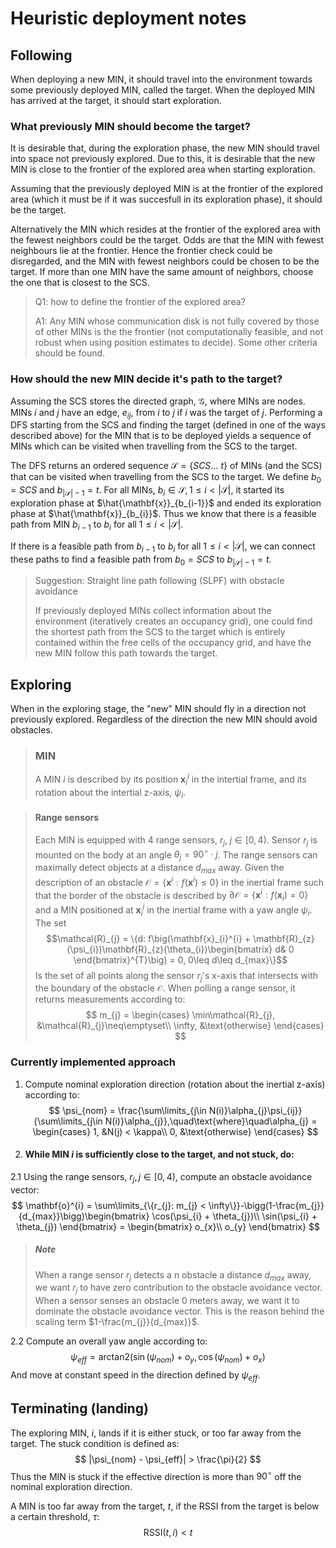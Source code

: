 # Heuristic deployment notes
## Following

When deploying a new MIN, it should travel into the environment towards some previously deployed MIN, called the target. When the deployed MIN has arrived at the target, it should start exploration.
### What previously MIN should become the target?
It is desirable that, during the exploration phase, the new  MIN should travel into space not previously explored. Due to this, it is desirable that the new MIN is close to the frontier of the explored area when starting exploration.

Assuming that the previously deployed MIN is at the frontier of the explored area (which it must be if it was succesfull in its exploration phase), it should be the target.

Alternatively the MIN which resides at the frontier of the explored area with the fewest neighbors could be the target. Odds are that the MIN with fewest neighbours lie at the frontier. Hence the frontier check could be disregarded, and the MIN with fewest neighbors could be chosen to be the target. If more than one MIN have the same amount of neighbors, choose the one that is closest to the SCS.

> Q1: how to define the frontier of the explored area?
>
> A1: Any MIN whose communication disk is not fully covered by those of other MINs is the the frontier (not computationally feasible, and not robust when using position estimates to decide). Some other criteria should be found.
### How should the new MIN decide it's path to the target?
Assuming the SCS stores the directed graph, $\mathcal{G}$, where MINs are nodes. MINs $i$ and $j$ have an edge, $e_{ij}$, from $i$ to $j$ if $i$ was the target of $j$. Performing a DFS starting from the SCS and finding the target (defined in one of the ways described above) for the MIN that is to be deployed yields a sequence of MINs which can be visited when travelling from the SCS to the target.

The DFS returns an ordered sequence $\mathcal{S} = \{SCS\dots\ t\}$ of MINs (and the SCS) that can be visited when travelling from the SCS to the target. We define $b_{0} = SCS$ and $b_{|\mathcal{S}|-1} = t$. For all MINs, $b_{i}\in\mathcal{S},1\leq i<|\mathcal{S}|$, it started its exploration phase at $\hat{\mathbf{x}}_{b_{i-1}}$ and ended its exploration phase at $\hat{\mathbf{x}}_{b_{i}}$. Thus we know that there is a feasible path from MIN $b_{i-1}$ to $b_{i}$ for all $1\leq i<|\mathcal{S}|$.

If there is a feasible path from $b_{i-1}$ to $b_{i}$ for all $1\leq i<|\mathcal{S}|$, we can connect these paths to find a feasible path from $b_{0} = SCS$ to $b_{|\mathcal{S}|-1}=t$.

> Suggestion: Straight line path following (SLPF) with obstacle avoidance
> 
> If previously deployed MINs collect information about the environment (iteratively creates an occupancy grid), one could find the shortest path from the SCS to the target which is entirely contained within the free cells of the occupancy grid, and have the new MIN follow this path towards the target.



## Exploring

When in the exploring stage, the "new" MIN should fly in a direction not previously explored. Regardless of the direction the new MIN should avoid obstacles.

> ### MIN
> A MIN $i$ is described by its position $\mathbf{x}_{i}^{i}$ in the intertial frame, and its rotation about the intertial z-axis, $\psi_{i}$.

> #### Range sensors
> Each MIN is equipped with 4 range sensors, $r_{j},\;j\in[0,4)$. Sensor $r_{j}$ is mounted on the body at an angle $\theta_{j} = 90^{\circ}\cdot j$. The range sensors can maximally detect objects at a distance $d_{max}$ away. 
> Given the description of an obstacle $\mathcal{O}=\{\mathbf{x}^{i}: f(\mathbf{x}^{i})\leq 0\}$ in the inertial frame such that the border of the obstacle is described by $\partial\mathcal{O} = \{\mathbf{x}^{i}: f(\mathbf{x}_{i}) = 0\}$ and a MIN positioned at $\mathbf{x}_{i}^{i}$ in the inertial frame with a yaw angle $\psi_{i}$. The set 
$$\mathcal{R}_{j} = \{d: f\big(\mathbf{x}_{i}^{i} + \mathbf{R}_{z}(\psi_{i})\mathbf{R}_{z}(\theta_{i})\begin{bmatrix}
    d& 0
\end{bmatrix}^{T}\big) = 0, 0\leq d\leq d_{max}\}$$
>Is the set of all points along the sensor $r_{j}$'s x-axis that intersects with the boundary of the obstacle $\mathcal{O}$. When polling a range sensor, it returns measurements according to:
$$
m_{j} = \begin{cases}
    \min\mathcal{R}_{j}, &\mathcal{R}_{j}\neq\emptyset\\
    \infty, &\text{otherwise}
\end{cases}
$$
### Currently implemented approach

1. Compute nominal exploration direction (rotation about the inertial z-axis) according to:
   $$
   \psi_{nom} = \frac{\sum\limits_{j\in N(i)}\alpha_{j}\psi_{ij}}{\sum\limits_{j\in N(i)}\alpha_{j}},\quad\text{where}\quad\alpha_{j} = \begin{cases}
       1, &N(j) < \kappa\\
       0, &\text{otherwise}
   \end{cases}
   $$
2. #### While MIN ${i}$ is sufficiently close to the target, and not stuck, do:
   
2.1 Using the range sensors, $r_{j},j\in[0, 4)$, compute an obstacle avoidance vector:
$$
\mathbf{o}^{i} = \sum\limits_{\{r_{j}: m_{j} < \infty\}}-\bigg(1-\frac{m_{j}}{d_{max}}\bigg)\begin{bmatrix}
    \cos(\psi_{i} + \theta_{j})\\
    \sin(\psi_{i} + \theta_{j})
\end{bmatrix} = \begin{bmatrix}
    o_{x}\\ o_{y}
\end{bmatrix}
$$

> ##### Note
> When a range sensor $r_{j}$ detects a n obstacle a distance $d_{max}$ away, we want $r_{j}$ to have zero contribution to the obstacle avoidance vector. When a sensor senses an obstacle $0$ meters away, we want it to dominate the obstacle avoidance vector. This is the reason behind the scaling term $1-\frac{m_{j}}{d_{max}}$.


2.2 Compute an overall yaw angle according to:
$$
\psi_{eff} = \text{arctan2}\big(\sin(\psi_{nom}) + o_{y}, \cos(\psi_{nom}) + o_{x}\big)$$
And move at constant speed in the direction defined by $\psi_{eff}$.

## Terminating (landing)
The exploring MIN, $i$, lands if it is either stuck, or too far away from the target. The stuck condition is defined as:
$$
|\psi_{nom} - \psi_{eff}| > \frac{\pi}{2}
$$
Thus the MIN is stuck if the effective direction is more than $90^{\circ}$ off the nominal exploration direction.

A MIN is too far away from the target, $t$, if the RSSI from the target is below a certain threshold, $\tau$:
$$
\text{RSSI}(t, i) < t
$$
